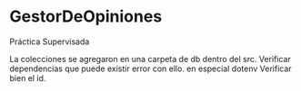 # GestorDeOpiniones
Práctica Supervisada

La colecciones se agregaron en una carpeta de db dentro del src.
Verificar dependencias que puede existir error con ello. en especial dotenv
Verificar bien el id. 